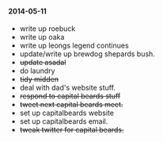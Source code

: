 #### 2014-05-11 ####

- write up roebuck
- write up oaka
- write up leongs legend continues
- update/write up brewdog shepards bush.
- ~~update asadal~~
- do laundry
- ~~tidy midden~~
- deal with dad's website stuff.
- ~~respond to capital beards stuff~~
- ~~tweet next capital beards meet.~~
- set up capitalbeards website
- set up capitalbeards email.
- ~~tweak twitter for capital beards.~~

